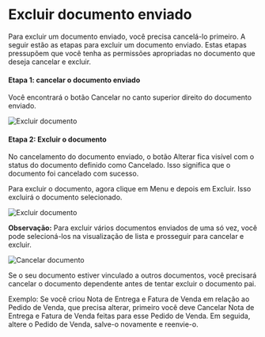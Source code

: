 # Excluir documento enviado



Para excluir um documento enviado, você precisa cancelá-lo primeiro. A seguir estão as etapas para excluir um documento enviado. Estas etapas pressupõem que você tenha as permissões apropriadas no documento que deseja cancelar e excluir.


#### Etapa 1: cancelar o documento enviado


Você encontrará o botão Cancelar no canto superior direito do documento enviado.


![Excluir documento](/files/cancel-delete-submitted-doc-1.png)


#### Etapa 2: Excluir o documento


No cancelamento do documento enviado, o botão Alterar fica visível com o status do documento definido como Cancelado. Isso significa que o documento foi cancelado com sucesso.


Para excluir o documento, agora clique em Menu e depois em Excluir. Isso excluirá o documento selecionado.


![Excluir documento](/files/cancel-delete-submitted-doc-2.png)


**Observação:** Para excluir vários documentos enviados de uma só vez, você pode selecioná-los na visualização de lista e prosseguir para cancelar e excluir.

![Cancelar documento](/files/cancel-list-view.gif)


Se o seu documento estiver vinculado a outros documentos, você precisará cancelar o documento dependente antes de tentar excluir o documento pai.

  
  


Exemplo: Se você criou Nota de Entrega e Fatura de Venda em relação ao Pedido de Venda, que precisa alterar, primeiro você deve Cancelar Nota de Entrega e Fatura de Venda feitas para esse Pedido de Venda. Em seguida, altere o Pedido de Venda, salve-o novamente e reenvie-o.



